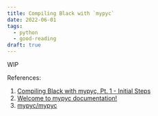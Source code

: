 ```yaml
---
title: Compiling Black with `mypyc`
date: 2022-06-01
tags:
  - python
  - good-reading
draft: true
---
```


WIP

References:

1. [Compiling Black with mypyc, Pt. 1 - Initial Steps](https://ichard26.github.io/blog/2022/05/31/compiling-black-with-mypyc-part-1)
2. [Welcome to mypyc documentation!](https://mypyc.readthedocs.io/en/stable/index.html)
3. [mypyc/mypyc](https://github.com/mypyc/mypyc)
